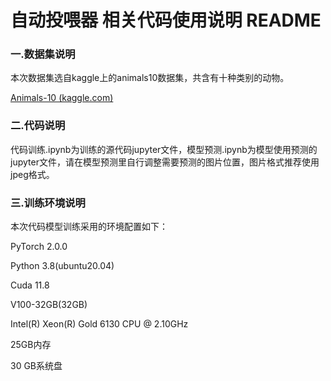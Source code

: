 # 自动投喂器         相关代码使用说明 README

### 一.数据集说明

本次数据集选自kaggle上的animals10数据集，共含有十种类别的动物。

[Animals-10 (kaggle.com)](https://www.kaggle.com/datasets/alessiocorrado99/animals10)



### 二.代码说明

代码训练.ipynb为训练的源代码jupyter文件，模型预测.ipynb为模型使用预测的jupyter文件，请在模型预测里自行调整需要预测的图片位置，图片格式推荐使用jpeg格式。



### 三.训练环境说明

本次代码模型训练采用的环境配置如下：

PyTorch 2.0.0

Python 3.8(ubuntu20.04)

Cuda 11.8

V100-32GB(32GB) 

Intel(R) Xeon(R) Gold 6130 CPU @ 2.10GHz

25GB内存

30 GB系统盘